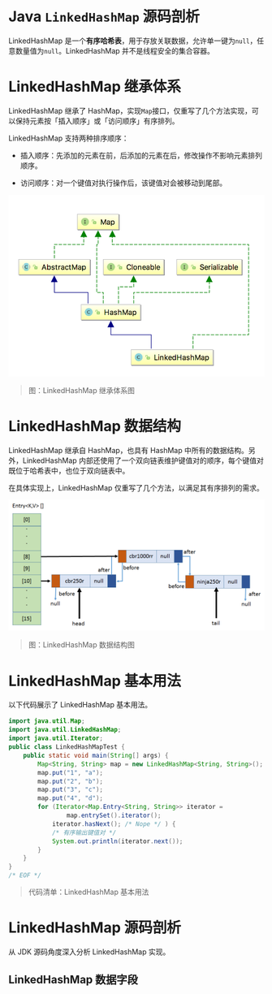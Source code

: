# Java `LinkedHashMap` 源码剖析

LinkedHashMap 是一个**有序哈希表**，用于存放关联数据，允许单一键为`null`，任意数量值为`null`。LinkedHashMap 并不是线程安全的集合容器。

# LinkedHashMap 继承体系

LinkedHashMap 继承了 HashMap，实现`Map`接口，仅重写了几个方法实现，可以保持元素按「插入顺序」或「访问顺序」有序排列。

LinkedHashMap 支持两种排序顺序：

- 插入顺序：先添加的元素在前，后添加的元素在后，修改操作不影响元素排列顺序。

- 访问顺序：对一个键值对执行操作后，该键值对会被移动到尾部。

![Collections-LinkedHashMap-1-Hierachy][Collections-LinkedHashMap-1-Hierachy]

> 图：LinkedHashMap 继承体系图

# LinkedHashMap 数据结构

LinkedHashMap 继承自 HashMap，也具有 HashMap 中所有的数据结构。另外，LinkedHashMap 内部还使用了一个双向链表维护键值对的顺序，每个键值对既位于哈希表中，也位于双向链表中。

在具体实现上，LinkedHashMap 仅重写了几个方法，以满足其有序排列的需求。

![Collections-LinkedHashMap-2-DataStructure][Collections-LinkedHashMap-2-DataStructure]

> 图：LinkedHashMap 数据结构图

# LinkedHashMap 基本用法

以下代码展示了 LinkedHashMap 基本用法。

```java
import java.util.Map;
import java.util.LinkedHashMap;
import java.util.Iterator;
public class LinkedHashMapTest {
    public static void main(String[] args) {
        Map<String, String> map = new LinkedHashMap<String, String>();
        map.put("1", "a");
        map.put("2", "b");
        map.put("3", "c");
        map.put("4", "d");
        for (Iterator<Map.Entry<String, String>> iterator =
                map.entrySet().iterator();
            iterator.hasNext(); /* Nope */ ) {
            /* 有序输出键值对 */
            System.out.println(iterator.next());
        }
    }
}
/* EOF */
```
> 代码清单：LinkedHashMap 基本用法

# LinkedHashMap 源码剖析

从 JDK 源码角度深入分析 LinkedHashMap 实现。

## LinkedHashMap 数据字段













[Collections-LinkedHashMap-1-Hierachy]: ../../images/Collections-LinkedHashMap-1-Hierachy.png

[Collections-LinkedHashMap-2-DataStructure]: ../../images/Collections-LinkedHashMap-2-DataStructure.png

<!-- EOF -->
